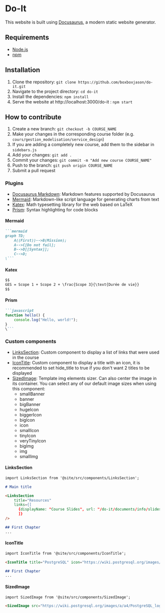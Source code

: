 # Do-It

This website is built using [Docusaurus](https://docusaurus.io/), a modern static website generator.

## Requirements
- [Node.js](https://nodejs.org/en/)
- [npm](https://www.npmjs.com/)

## Installation
1. Clone the repository: `git clone https://github.com/boxboxjason/do-it.git`
2. Navigate to the project directory: `cd do-it`
3. Install the dependencies: `npm install`
5. Serve the website at http://localhost:3000/do-it : `npm start`

## How to contribute
1. Create a new branch: `git checkout -b COURSE_NAME`
2. Make your changes in the corresponding course folder (e.g. `cours/gestion_modelisation/service_design`)
3. If you are adding a completely new course, add them to the sidebar in `sidebars.js`
4. Add your changes: `git add .`
5. Commit your changes: `git commit -m "Add new course COURSE_NAME"`
6. Push to the branch: `git push origin COURSE_NAME`
7. Submit a pull request

### Plugins
- [Docusaurus Markdown](https://docusaurus.io/docs/markdown-features): Markdown features supported by Docusaurus
- [Mermaid](https://mermaid-js.github.io/mermaid/#/): Markdown-like script language for generating charts from text
- [Katex](https://katex.org/): Math typesetting library for the web based on LaTeX
- [Prism](https://prismjs.com/): Syntax highlighting for code blocks

#### Mermaid
```markdown
```mermaid
graph TD;
    A((First))-->B(Mission);
    A-->C[Do not fail];
    B-->D[[Syntax]];
    C-->D;
\```
```

#### Katex
```markdown
$$
GES = Scope 1 + Scope 2 + \frac{Scope 3}{\text{Durée de vie}}
$$
```

#### Prism
```markdown
```javascript
function hello() {
    console.log("Hello, world!");
}
\```
```

### Custom components
- [LinksSection](./src/components/LinksSection.js): Custom component to display a list of links that were used in the course
- [IconTitle](./src/components/IconTitle.js): Custom component to display a title with an icon, it is recommended to set hide_title to true if you don't want 2 titles to be displayed
- [SizedImage](./src/components/SizedImage.js): Template img elements sizer. Can also center the image in its container. You can select any of our default image sizes when using this component:
    - smallBanner
    - banner
    - bigBanner
    - hugeIcon
    - biggerIcon
    - bigIcon
    - icon
    - smallIcon
    - tinyIcon
    - veryTinyIcon
    - bigImg
    - img
    - smallImg

#### LinksSection
```markdown
import LinksSection from '@site/src/components/LinksSection';

# Main title

<LinksSection
    title="Resources"
    links={[
      {displayName: "Course Slides", url: "/do-it/documents/info/slides.pdf"},
      ]}
/>

## First Chapter
...
```

#### IconTitle
```markdown
import IconTitle from '@site/src/components/IconTitle';

<IconTitle title="PostgreSQL" icon="https://wiki.postgresql.org/images/a/a4/PostgreSQL_logo.3colors.svg" alt='PostgreSQL logo'/>

## First Chapter
...
```

#### SizedImage
```markdown
import SizedImage from '@site/src/components/SizedImage';

<SizedImage src="https://wiki.postgresql.org/images/a/a4/PostgreSQL_logo.3colors.svg" type="bigIcon" alt='PostgreSQL logo' center/>
```
